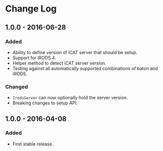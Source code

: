 # Change Log
## 1.0.0 - 2016-06-28
### Added
- Ability to define version of iCAT server that should be setup.
- Support for iRODS 4.
- Helper method to detect iCAT server version.
- Testing against all automatically supported combinations of baton and iRODS.

### Changed
- `IrodsServer` can now optionally hold the server version.
- Breaking changes to setup API.


## 1.0.0 - 2016-04-08
### Added
- First stable release.
